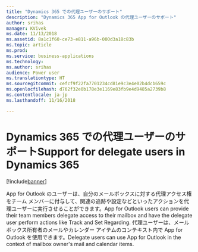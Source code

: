```yaml
---
title: "Dynamics 365 での代理ユーザーのサポート"
description: "Dynamics 365 App for Outlook の代理ユーザーのサポート"
author: srihas
manager: KVivek
ms.date: 11/13/2018
ms.assetid: 8a1c1f60-ce73-e811-a96b-000d3a18c83b
ms.topic: article
ms.prod: 
ms.service: business-applications
ms.technology: 
ms.author: srihas
audience: Power user
ms.translationtype: HT
ms.sourcegitcommit: cefcf9f22fa7701234cd81e9c3e4e02b4dcb659c
ms.openlocfilehash: d762f32e0b178e3e1169e83fb9e4d9485a2739b8
ms.contentlocale: ja-jp
ms.lasthandoff: 11/16/2018

---
```

# <a name="support-for-delegate-users-in-dynamics-365"></a><span data-ttu-id="9e8ec-103">Dynamics 365 での代理ユーザーのサポート</span><span class="sxs-lookup"><span data-stu-id="9e8ec-103">Support for delegate users in Dynamics 365</span></span>


[!include[banner](../../includes/banner.md)]

<span data-ttu-id="9e8ec-104">App for Outlook のユーザーは、自分のメールボックスに対する代理アクセス権をチーム メンバーに付与して、関連の追跡や設定などといったアクションを代理ユーザーに実行させることができます。</span><span class="sxs-lookup"><span data-stu-id="9e8ec-104">App for Outlook users can provide their team members delegate access to their mailbox and have the delegate user perform actions like Track and Set Regarding.</span></span> <span data-ttu-id="9e8ec-105">代理ユーザーは、メールボックス所有者のメールやカレンダー アイテムのコンテキスト内で App for Outlook を使用できます。</span><span class="sxs-lookup"><span data-stu-id="9e8ec-105">Delegate users can use App for Outlook in the context of mailbox owner's mail and calendar items.</span></span>

